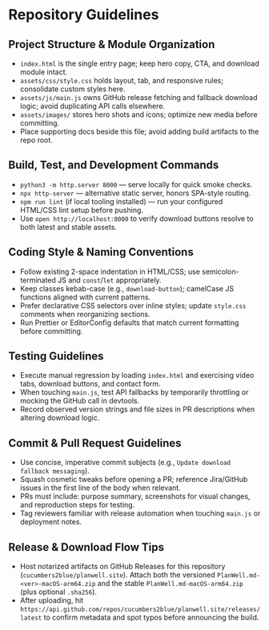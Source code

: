 # Repository Guidelines

## Project Structure & Module Organization
- `index.html` is the single entry page; keep hero copy, CTA, and download module intact.
- `assets/css/style.css` holds layout, tab, and responsive rules; consolidate custom styles here.
- `assets/js/main.js` owns GitHub release fetching and fallback download logic; avoid duplicating API calls elsewhere.
- `assets/images/` stores hero shots and icons; optimize new media before committing.
- Place supporting docs beside this file; avoid adding build artifacts to the repo root.

## Build, Test, and Development Commands
- `python3 -m http.server 8000` — serve locally for quick smoke checks.
- `npx http-server` — alternative static server, honors SPA-style routing.
- `npm run lint` (if local tooling installed) — run your configured HTML/CSS lint setup before pushing.
- Use `open http://localhost:8000` to verify download buttons resolve to both latest and stable assets.

## Coding Style & Naming Conventions
- Follow existing 2-space indentation in HTML/CSS; use semicolon-terminated JS and `const`/`let` appropriately.
- Keep classes kebab-case (e.g., `download-button`); camelCase JS functions aligned with current patterns.
- Prefer declarative CSS selectors over inline styles; update `style.css` comments when reorganizing sections.
- Run Prettier or EditorConfig defaults that match current formatting before committing.

## Testing Guidelines
- Execute manual regression by loading `index.html` and exercising video tabs, download buttons, and contact form.
- When touching `main.js`, test API fallbacks by temporarily throttling or mocking the GitHub call in devtools.
- Record observed version strings and file sizes in PR descriptions when altering download logic.

## Commit & Pull Request Guidelines
- Use concise, imperative commit subjects (e.g., `Update download fallback messaging`).
- Squash cosmetic tweaks before opening a PR; reference Jira/GitHub issues in the first line of the body when relevant.
- PRs must include: purpose summary, screenshots for visual changes, and reproduction steps for testing.
- Tag reviewers familiar with release automation when touching `main.js` or deployment notes.

## Release & Download Flow Tips
- Host notarized artifacts on GitHub Releases for this repository (`cucumbers2blue/planwell.site`). Attach both the versioned `PlanWell.md-<ver>-macOS-arm64.zip` and the stable `PlanWell.md-macOS-arm64.zip` (plus optional `.sha256`).
- After uploading, hit `https://api.github.com/repos/cucumbers2blue/planwell.site/releases/latest` to confirm metadata and spot typos before announcing the build.
